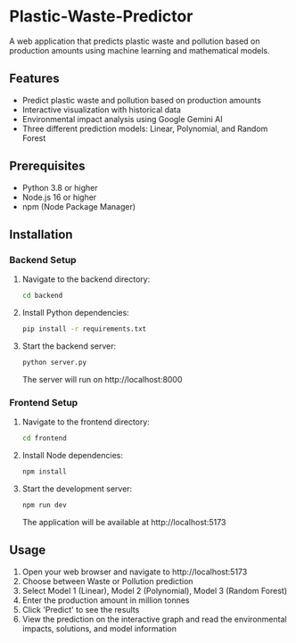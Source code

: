 # Plastic-Waste-Predictor

A web application that predicts plastic waste and pollution based on production amounts using machine learning and mathematical models.

## Features

- Predict plastic waste and pollution based on production amounts
- Interactive visualization with historical data
- Environmental impact analysis using Google Gemini AI
- Three different prediction models: Linear, Polynomial, and Random Forest

## Prerequisites

- Python 3.8 or higher
- Node.js 16 or higher
- npm (Node Package Manager)

## Installation

### Backend Setup

1. Navigate to the backend directory:
   ```bash
   cd backend
   ```

2. Install Python dependencies:
   ```bash
   pip install -r requirements.txt
   ```

3. Start the backend server:
   ```bash
   python server.py
   ```
   The server will run on http://localhost:8000

### Frontend Setup

1. Navigate to the frontend directory:
   ```bash
   cd frontend
   ```

2. Install Node dependencies:
   ```bash
   npm install
   ```

3. Start the development server:
   ```bash
   npm run dev
   ```
   The application will be available at http://localhost:5173

## Usage

1. Open your web browser and navigate to http://localhost:5173
2. Choose between Waste or Pollution prediction
3. Select Model 1 (Linear), Model 2 (Polynomial), Model 3 (Random Forest)
4. Enter the production amount in million tonnes
5. Click 'Predict' to see the results
6. View the prediction on the interactive graph and read the environmental impacts, solutions, and model information
